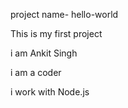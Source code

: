 project name- hello-world



This is my first project


i am Ankit Singh

i am a coder 


i work with Node.js


